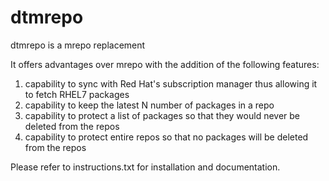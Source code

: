 dtmrepo
=======

dtmrepo is a mrepo replacement

It offers advantages over mrepo with the addition of the following features:

1. capability to sync with Red Hat's subscription manager thus allowing it to fetch RHEL7 packages
2. capability to keep the latest N number of packages in a repo
3. capability to protect a list of packages so that they would never be deleted from the repos
4. capability to protect entire repos so that no packages will be deleted from the repos

Please refer to instructions.txt for installation and documentation.

